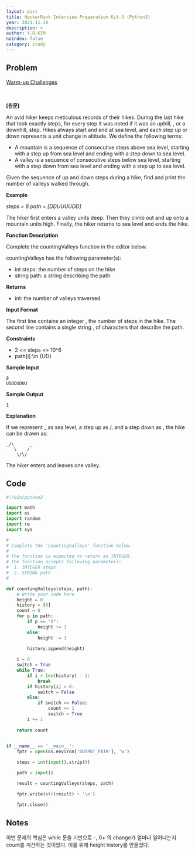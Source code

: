 ```yaml
---
layout: post
title: HackerRank Interview Preparation Kit-3 (Python3)
year: 2021.11.18
description: >
author: Y.B.KIM
noindex: false
category: study
---
```

**Problem**
---
[Warm-up Challenges](https://www.hackerrank.com/challenges/counting-valleys/problem?isFullScreen=true&h_l=interview&playlist_slugs%5B%5D=interview-preparation-kit&playlist_slugs%5B%5D=warmup)

<br>

**[원문]**

An avid hiker keeps meticulous records of their hikes. During the last hike that took exactly  steps, for every step it was noted if it was an uphill, , or a downhill,  step. Hikes always start and end at sea level, and each step up or down represents a  unit change in altitude. We define the following terms:

* A mountain is a sequence of consecutive steps above sea level, starting with a step up from sea level and ending with a step down to sea level.
* A valley is a sequence of consecutive steps below sea level, starting with a step down from sea level and ending with a step up to sea level.

Given the sequence of up and down steps during a hike, find and print the number of valleys walked through.

**Example**

*steps = 8 path = [DDUUUUDD]* 

The hiker first enters a valley  units deep. Then they climb out and up onto a mountain  units high. Finally, the hiker returns to sea level and ends the hike.

**Function Description**

Complete the countingValleys function in the editor below.

countingValleys has the following parameter(s):

* int steps: the number of steps on the hike
* string path: a string describing the path

**Returns**

* int: the number of valleys traversed

**Input Format**

The first line contains an integer , the number of steps in the hike.
The second line contains a single string , of  characters that describe the path.

**Constraints**

* 2 <= steps <= 10^6
* path[i] \in {UD}

**Sample Input**

```
8
UDDDUDUU
```

**Sample Output**

```
1
```

**Explanation**

If we represent _ as sea level, a step up as /, and a step down as \, the hike can be drawn as:

```
_/\      _
   \    /
    \/\/
```

The hiker enters and leaves one valley.

**Code**
---

``` python
#!/bin/python3

import math
import os
import random
import re
import sys

#
# Complete the 'countingValleys' function below.
#
# The function is expected to return an INTEGER.
# The function accepts following parameters:
#  1. INTEGER steps
#  2. STRING path
#

def countingValleys(steps, path):
    # Write your code here
    height = 0
    history = [0]
    count = 0
    for p in path:
        if p == "U":
            height += 1
        else:
            height -= 1
        
        history.append(height)  

    i = 0
    switch = True 
    while True:
        if i > len(history) - 1:
            break
        if history[i] < 0:
            switch = False 
        else:
            if switch == False:
                count += 1
                switch = True
        i += 1
            
    return count
        

if __name__ == '__main__':
    fptr = open(os.environ['OUTPUT_PATH'], 'w')

    steps = int(input().strip())

    path = input()

    result = countingValleys(steps, path)

    fptr.write(str(result) + '\n')

    fptr.close()

```

**Notes**
---

이번 문제의 핵심은 while 문을 기반으로 -, 0+ 의 change가 얼마나 일어나는지 count를 계산하는 것이었다. 이를 위해 height history를 만들었다. <br><br>


<script type="text/javascript" src="https://cdnjs.buymeacoffee.com/1.0.0/button.prod.min.js" data-name="bmc-button" data-slug="ybkim95" data-color="#FFDD00" data-emoji=""  data-font="Comic" data-text="Buy me a coffee" data-outline-color="#000000" data-font-color="#000000" data-coffee-color="#ffffff" ></script>

